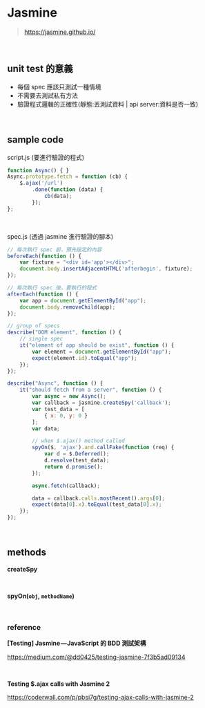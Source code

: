 # Jasmine

> https://jasmine.github.io/

<br />

## unit test 的意義

* 每個 spec 應該只測試一種情境
* 不需要去測試私有方法
* 驗證程式邏輯的正確性(靜態:丟測試資料 | api server:資料是否一致)

<br />

## sample code

script.js (要進行驗證的程式)
```js
function Async() { }
Async.prototype.fetch = function (cb) {
    $.ajax('/url')
        .done(function (data) {
            cb(data);
        });
};
```

<br />

spec.js (透過 jasmine 進行驗證的腳本)
```js
// 每次執行 spec 前，預先設定的內容
beforeEach(function () {
    var fixture = "<div id='app'></div>";
    document.body.insertAdjacentHTML('afterbegin', fixture);
});

// 每次執行 spec 後，要執行的程式
afterEach(function () {
    var app = document.getElementById("app");
    document.body.removeChild(app);
});

// group of specs
describe("DOM element", function () {
    // single spec
    it("element of app should be exist", function () {
        var element = document.getElementById("app");
        expect(element.id).toEqual("app");
    });
});

describe("Async", function () {
    it("should fetch from a server", function () {
        var async = new Async();
        var callback = jasmine.createSpy('callback');
        var test_data = [
            { x: 0, y: 0 }
        ];
        var data;

        // when $.ajax() method called
        spyOn($, 'ajax').and.callFake(function (req) {
            var d = $.Deferred();
            d.resolve(test_data);
            return d.promise();
        });

        async.fetch(callback);

        data = callback.calls.mostRecent().args[0];
        expect(data[0].x).toEqual(test_data[0].x);
    });
});
```

<br />

## methods

**createSpy**

<br />

**spyOn(`obj`, `methodName`)**

<br />

### reference

**[Testing] Jasmine — JavaScript 的 BDD 測試架構**

https://medium.com/@dd0425/testing-jasmine-7f3b5ad09134

<br />

**Testing $.ajax calls with Jasmine 2**

https://coderwall.com/p/pbsi7g/testing-ajax-calls-with-jasmine-2



